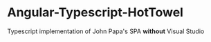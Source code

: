 # Angular-Typescript-HotTowel
Typescript implementation of John Papa's SPA **without** Visual Studio
